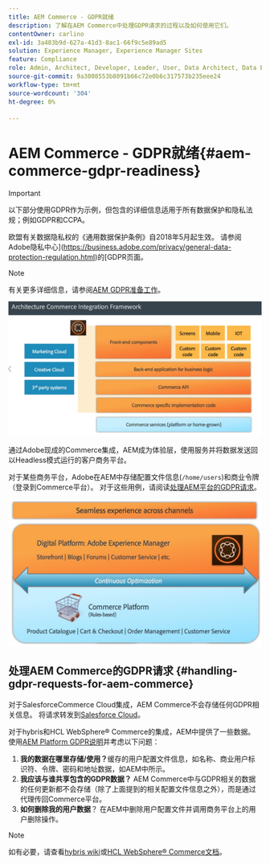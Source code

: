 ```yaml
---
title: AEM Commerce - GDPR就绪
description: 了解在AEM Commerce中处理GDPR请求的过程以及如何使用它们。
contentOwner: carlino
exl-id: 3a483b9d-627a-41d3-8ac1-66f9c5e89ad5
solution: Experience Manager, Experience Manager Sites
feature: Compliance
role: Admin, Architect, Developer, Leader, User, Data Architect, Data Engineer
source-git-commit: 9a3008553b8091b66c72e0b6c317573b235eee24
workflow-type: tm+mt
source-wordcount: '304'
ht-degree: 0%

---
```


# AEM Commerce - GDPR就绪{#aem-commerce-gdpr-readiness}

>[!IMPORTANT]
>
>以下部分使用GDPR作为示例，但包含的详细信息适用于所有数据保护和隐私法规；例如GDPR和CCPA。

欧盟有关数据隐私权的《通用数据保护条例》自2018年5月起生效。 请参阅Adobe隐私中心](https://business.adobe.com/privacy/general-data-protection-regulation.html)的[GDPR页面。

>[!NOTE]
>
>有关更多详细信息，请参阅[AEM GDPR准备工作](/help/managing/data-protection-and-privacy.md)。

![screen_shot_2018-03-22at111606](assets/screen_shot_2018-03-22at111606.jpg)

通过Adobe现成的Commerce集成，AEM成为体验层，使用服务并将数据发送回以Headless模式运行的客户商务平台。

对于某些商务平台，Adobe在AEM中存储配置文件信息(`/home/users`)和商业令牌（登录到Commerce平台）。 对于这些用例，请阅读[处理AEM平台的GDPR请求](/help/sites-administering/handling-gdpr-requests-for-aem-platform.md)。

![screen_shot_2018-03-22at111621](assets/screen_shot_2018-03-22at111621.jpg)

## 处理AEM Commerce的GDPR请求 {#handling-gdpr-requests-for-aem-commerce}

对于SalesforceCommerce Cloud集成，AEM Commerce不会存储任何GDPR相关信息。 将请求转发到[Salesforce Cloud](https://documentation.b2c.commercecloud.salesforce.com/DOC1/index.jsp)。

对于hybris和HCL WebSphere® Commerce的集成，AEM中提供了一些数据。 使用[AEM Platform GDPR说明](/help/sites-administering/handling-gdpr-requests-for-aem-platform.md)并考虑以下问题：

1. **我的数据在哪里存储/使用？**&#x200B;缓存的用户配置文件信息，如名称、商业用户标识符、令牌、密码和地址数据，如AEM中所示。
1. **我应该与谁共享包含的GDPR数据？** AEM Commerce中与GDPR相关的数据的任何更新都不会存储（除了上面提到的相关配置文件信息之外），而是通过代理传回Commerce平台。
1. **如何删除我的用户数据**？ 在AEM中删除用户配置文件并调用商务平台上的用户删除操作。

>[!NOTE]
>
>如有必要，请查看[hybris wiki](https://wiki.hybris.com/)或[HCL WebSphere® Commerce文档](https://help.hcltechsw.com/commerce/index.html)。
